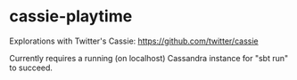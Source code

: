 cassie-playtime
===============

Explorations with Twitter's Cassie: https://github.com/twitter/cassie 

Currently requires a running (on localhost) Cassandra instance for "sbt run" to succeed.
